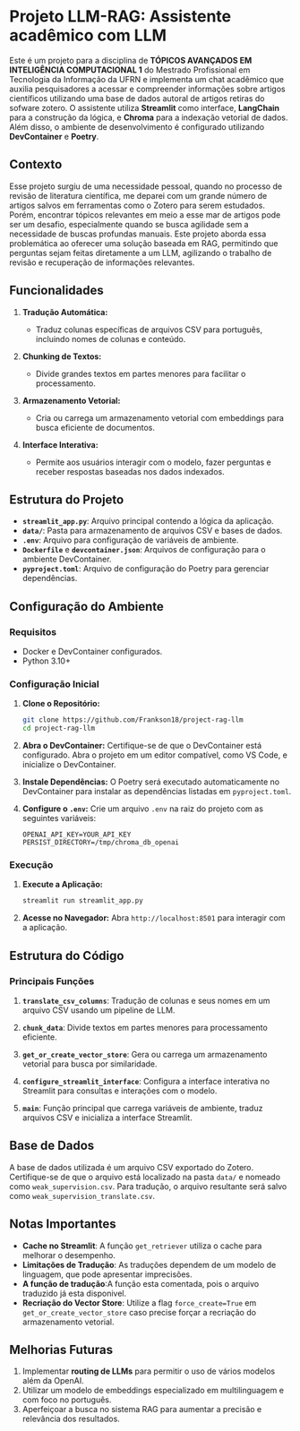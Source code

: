 # Projeto LLM-RAG: Assistente acadêmico com LLM

Este é um projeto para a disciplina de **TÓPICOS AVANÇADOS EM INTELIGÊNCIA COMPUTACIONAL 1** do Mestrado Profissional em Tecnologia da Informação da UFRN e implementa um chat acadêmico que auxilia pesquisadores a acessar e compreender informações sobre artigos científicos utilizando uma base de dados autoral de artigos retiras do sofware zotero. O assistente utiliza **Streamlit** como interface, **LangChain** para a construção da lógica, e **Chroma** para a indexação vetorial de dados. Além disso, o ambiente de desenvolvimento é configurado utilizando **DevContainer** e **Poetry**.

## Contexto

Esse projeto surgiu de uma necessidade pessoal, quando no processo de revisão de literatura científica, me deparei com um grande número de artigos salvos em ferramentas como o Zotero para serem estudados. Porém, encontrar tópicos relevantes em meio a esse mar de artigos pode ser um desafio, especialmente quando se busca agilidade sem a necessidade de buscas profundas manuais. Este projeto aborda essa problemática ao oferecer uma solução baseada em RAG, permitindo que perguntas sejam feitas diretamente a um LLM, agilizando o trabalho de revisão e recuperação de informações relevantes.

## Funcionalidades

1. **Tradução Automática:**
   - Traduz colunas específicas de arquivos CSV para português, incluindo nomes de colunas e conteúdo.
   
2. **Chunking de Textos:**
   - Divide grandes textos em partes menores para facilitar o processamento.
   
3. **Armazenamento Vetorial:**
   - Cria ou carrega um armazenamento vetorial com embeddings para busca eficiente de documentos.

4. **Interface Interativa:**
   - Permite aos usuários interagir com o modelo, fazer perguntas e receber respostas baseadas nos dados indexados.

## Estrutura do Projeto

- **`streamlit_app.py`**: Arquivo principal contendo a lógica da aplicação.
- **`data/`**: Pasta para armazenamento de arquivos CSV e bases de dados.
- **`.env`**: Arquivo para configuração de variáveis de ambiente.
- **`Dockerfile`** e **`devcontainer.json`**: Arquivos de configuração para o ambiente DevContainer.
- **`pyproject.toml`**: Arquivo de configuração do Poetry para gerenciar dependências.

## Configuração do Ambiente

### Requisitos

- Docker e DevContainer configurados.
- Python 3.10+

### Configuração Inicial

1. **Clone o Repositório:**
   ```bash
   git clone https://github.com/Frankson18/project-rag-llm
   cd project-rag-llm
   ```

2. **Abra o DevContainer:**
   Certifique-se de que o DevContainer está configurado. Abra o projeto em um editor compatível, como VS Code, e inicialize o DevContainer.

3. **Instale Dependências:**
   O Poetry será executado automaticamente no DevContainer para instalar as dependências listadas em `pyproject.toml`.

4. **Configure o `.env`:**
   Crie um arquivo `.env` na raiz do projeto com as seguintes variáveis:
   ```env
   OPENAI_API_KEY=YOUR_API_KEY
   PERSIST_DIRECTORY=/tmp/chroma_db_openai
   ```

### Execução

1. **Execute a Aplicação:**
   ```bash
   streamlit run streamlit_app.py
   ```

2. **Acesse no Navegador:**
   Abra `http://localhost:8501` para interagir com a aplicação.

## Estrutura do Código

### Principais Funções

1. **`translate_csv_columns`**:
   Tradução de colunas e seus nomes em um arquivo CSV usando um pipeline de LLM.

2. **`chunk_data`**:
   Divide textos em partes menores para processamento eficiente.

3. **`get_or_create_vector_store`**:
   Gera ou carrega um armazenamento vetorial para busca por similaridade.

4. **`configure_streamlit_interface`**:
   Configura a interface interativa no Streamlit para consultas e interações com o modelo.

5. **`main`**:
   Função principal que carrega variáveis de ambiente, traduz arquivos CSV e inicializa a interface Streamlit.

## Base de Dados

A base de dados utilizada é um arquivo CSV exportado do Zotero. Certifique-se de que o arquivo está localizado na pasta `data/` e nomeado como `weak_supervision.csv`. Para tradução, o arquivo resultante será salvo como `weak_supervision_translate.csv`.

## Notas Importantes

- **Cache no Streamlit**: A função `get_retriever` utiliza o cache para melhorar o desempenho.
- **Limitações de Tradução**: As traduções dependem de um modelo de linguagem, que pode apresentar imprecisões.
- **A função de tradução**:A função esta comentada, pois o arquivo traduzido já esta disponivel.
- **Recriação do Vector Store**: Utilize a flag `force_create=True` em `get_or_create_vector_store` caso precise forçar a recriação do armazenamento vetorial.

## Melhorias Futuras

1. Implementar **routing de LLMs** para permitir o uso de vários modelos além da OpenAI.
2. Utilizar um modelo de embeddings especializado em multilinguagem e com foco no português.
3. Aperfeiçoar a busca no sistema RAG para aumentar a precisão e relevância dos resultados.


